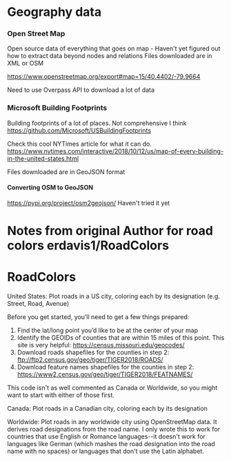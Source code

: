 # Geography data

### Open Street Map

Open source data of everything that goes on map - Haven't yet figured out how to extract data beyond nodes and relations
Files downloaded are in XML or OSM

https://www.openstreetmap.org/export#map=15/40.4402/-79.9664

Need to use Overpass API to download a lot of data


### Microsoft Building Footprints

Building footprints of a lot of places. Not comprehensive I think
https://github.com/Microsoft/USBuildingFootprints


Check this cool NYTimes article for what it can do.
https://www.nytimes.com/interactive/2018/10/12/us/map-of-every-building-in-the-united-states.html

Files downloaded are in GeoJSON format


#### Converting OSM to GeoJSON

https://pypi.org/project/osm2geojson/
Haven't tried it yet


# Notes from original Author for road colors erdavis1/RoadColors
# RoadColors

United States:
Plot roads in a US city, coloring each by its designation (e.g. Street, Road, Avenue)

Before you get started, you’ll need to get a few things prepared:

1. Find the lat/long point you’d like to be at the center of your map
2. Identify the GEOIDs of counties that are within 15 miles of this point. This site is very helpful: https://census.missouri.edu/geocodes/
3. Download roads shapefiles for the counties in step 2: 
ftp://ftp2.census.gov/geo/tiger/TIGER2018/ROADS/
4. Download feature names shapefiles for the counties in step 2: https://www2.census.gov/geo/tiger/TIGER2018/FEATNAMES/

This code isn't as well commented as Canada or Worldwide, so you might want to start with either of those first.

Canada:
Plot roads in a Canadian city, coloring each by its designation

Worldwide:
Plot roads in any worldwide city using OpenStreetMap data. It derives road designations from the road name. I only wrote this to work for countries that use English or Romance languages--it doesn't work for languages like German (which mashes the road designation into the road name with no spaces) or languages that don't use the Latin alphabet.
